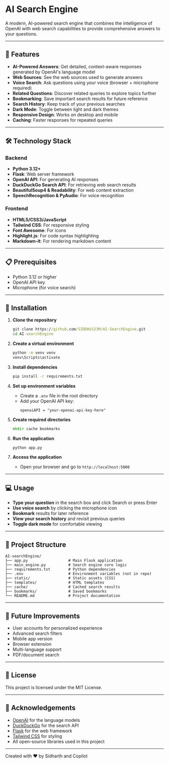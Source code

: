 # AI Search Engine

A modern, AI-powered search engine that combines the intelligence of OpenAI with web search capabilities to provide comprehensive answers to your questions.

---

## 🌟 Features

- **AI-Powered Answers**: Get detailed, context-aware responses generated by OpenAI's language model
- **Web Sources**: See the web sources used to generate answers
- **Voice Search**: Ask questions using your voice (browser + microphone required)
- **Related Questions**: Discover related queries to explore topics further
- **Bookmarking**: Save important search results for future reference
- **Search History**: Keep track of your previous searches
- **Dark Mode**: Toggle between light and dark themes
- **Responsive Design**: Works on desktop and mobile
- **Caching**: Faster responses for repeated queries

---

## 🛠️ Technology Stack

### Backend

- **Python 3.12+**
- **Flask**: Web server framework
- **OpenAI API**: For generating AI responses
- **DuckDuckGo Search API**: For retrieving web search results
- **BeautifulSoup4 & Readability**: For web content extraction
- **SpeechRecognition & PyAudio**: For voice recognition

### Frontend

- **HTML5/CSS3/JavaScript**
- **Tailwind CSS**: For responsive styling
- **Font Awesome**: For icons
- **Highlight.js**: For code syntax highlighting
- **Markdown-it**: For rendering markdown content

---

## 📋 Prerequisites

- Python 3.12 or higher
- OpenAI API key
- Microphone (for voice search)

---

## 🚀 Installation

1. **Clone the repository**

   ```cmd
   git clone https://github.com/SIDDHU123M/AI-SearchEngine.git
   cd AI-searchEngine
   ```

2. **Create a virtual environment**

   ```cmd
   python -m venv venv
   venv\Scripts\activate
   ```

3. **Install dependencies**

   ```cmd
   pip install -r requirements.txt
   ```

4. **Set up environment variables**

   - Create a `.env` file in the root directory
   - Add your OpenAI API key:
     ```
     openaiAPI = "your-openai-api-key-here"
     ```

5. **Create required directories**

   ```cmd
   mkdir cache bookmarks
   ```

6. **Run the application**

   ```cmd
   python app.py
   ```

7. **Access the application**
   - Open your browser and go to `http://localhost:5000`

---

## 💻 Usage

- **Type your question** in the search box and click Search or press Enter
- **Use voice search** by clicking the microphone icon
- **Bookmark** results for later reference
- **View your search history** and revisit previous queries
- **Toggle dark mode** for comfortable viewing

---

## 📁 Project Structure

```
AI-searchEngine/
├── app.py                  # Main Flask application
├── main_engine.py          # Search engine core logic
├── requirements.txt        # Python dependencies
├── .env                    # Environment variables (not in repo)
├── static/                 # Static assets (CSS)
├── templates/              # HTML templates
├── cache/                  # Cached search results
├── bookmarks/              # Saved bookmarks
└── README.md               # Project documentation
```

---

## 🔮 Future Improvements

- User accounts for personalized experience
- Advanced search filters
- Mobile app version
- Browser extension
- Multi-language support
- PDF/document search

---

## 📄 License

This project is licensed under the MIT License.

---

## 🙏 Acknowledgements

- [OpenAI](https://openai.com/) for the language models
- [DuckDuckGo](https://duckduckgo.com/) for the search API
- [Flask](https://flask.palletsprojects.com/) for the web framework
- [Tailwind CSS](https://tailwindcss.com/) for styling
- All open-source libraries used in this project

---

Created with ❤️ by Sidharth and Copilot
